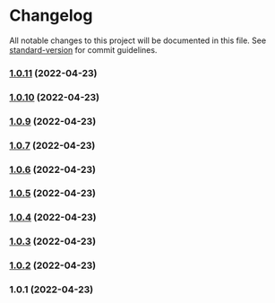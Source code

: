 # Changelog

All notable changes to this project will be documented in this file. See [standard-version](https://github.com/conventional-changelog/standard-version) for commit guidelines.

### [1.0.11](https://github.com/elixxrades/nodejs-logger/compare/v1.0.10...v1.0.11) (2022-04-23)

### [1.0.10](https://github.com/elixxrades/nodejs-logger/compare/v1.0.9...v1.0.10) (2022-04-23)

### [1.0.9](https://github.com/elixxrades/nodejs-logger/compare/v1.0.7...v1.0.9) (2022-04-23)

### [1.0.7](https://github.com/elixxrades/nodejs-logger/compare/v1.0.6...v1.0.7) (2022-04-23)

### [1.0.6](https://github.com/elixxrades/nodejs-logger/compare/v1.0.5...v1.0.6) (2022-04-23)

### [1.0.5](https://github.com/elixxrades/nodejs-logger/compare/v1.0.4...v1.0.5) (2022-04-23)

### [1.0.4](https://github.com/elixxrades/nodejs-logger/compare/v1.0.3...v1.0.4) (2022-04-23)

### [1.0.3](https://github.com/elixxrades/nodejs-logger/compare/v1.0.2...v1.0.3) (2022-04-23)

### [1.0.2](https://github.com/elixxrades/nodejs-logger/compare/v1.0.1...v1.0.2) (2022-04-23)

### 1.0.1 (2022-04-23)
